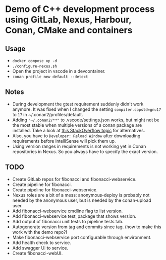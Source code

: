 # Demo of C++ development process using GitLab, Nexus, Harbour, Conan, CMake and containers

## Usage

- ```docker compose up -d```
- ```./configure-nexus.sh```
- Open the project in vscode in a devcontainer.
- ```conan profile new default --detect```

## Notes

- During development the gtest requirement suddenly didn't work anymore. It was fixed when I changed the setting ```compiler.cppstd=gnu17``` to ```17``` in ~/.conan2/profiles/default.
- Adding ```"~/.conan2/**"``` to .vscode/settings.json works, but might not be the most stable when
multiple versions of a conan package are installed. Take a look at
[this StackOverflow topic](https://stackoverflow.com/questions/58077908/linking-conan-include-to-vs-code/)
for alternatives.
- Also, you have to ```Developer: Reload Window``` after downloading requirements before IntelliSense will pick them up.
- Using version ranges in requirements is not working yet in Conan repositories in Nexus. So you always have to specify the exact version.

## TODO

- Create GitLab repos for fibonacci and fibonacci-webservice.
- Create pipeline for fibonacci.
- Create pipeline for fibonacci-webservice.
- Nexus roles are a bit of a mess: anonymous-deploy is probably not needed by the anonymous user, but
is needed by the conan-upload user.
- Add fibonacci-webservice cmdline flag to list version.
- Add fibonacci-webservice test_package that shows version.
- Add output of fibonacci unit tests to pipeline tests tab.
- Autogenerate version from tag and commits since tag. (how to make this work with the demo repo?)
- Make fibonacci-webservice port configurable through environment.
- Add health check to service.
- Add swagger UI to service.
- Create fibonacci-webUI.
